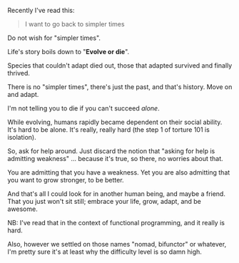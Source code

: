 Recently I've read this:

> I want to go back to simpler times

Do not wish for "simpler times".

Life's story boils down to "__Evolve or die__".

Species that couldn't adapt died out, those that adapted survived and finally thrived.

There is no "simpler times", there's just the past, and that's history. Move on and adapt.

I'm not telling you to die if you can't succeed _alone_.

While evolving, humans rapidly became dependent on their social ability. It's hard to be alone. It's really, really hard (the step 1 of torture 101 is isolation).

So, ask for help around. Just discard the notion that "asking for help is admitting weakness" ... because it's true, so there, no worries about that.

You are admitting that you have a weakness. Yet you are also admitting that you want to grow stronger, to be better.

And that's all I could look for in another human being, and maybe a friend. That you just won't sit still; embrace your life, grow, adapt, and be awesome.

NB: I've read that in the context of functional programming, and it really is hard.

Also, however we settled on those names "nomad, bifunctor" or whatever, I'm pretty sure it's at least why the difficulty level is so damn high.